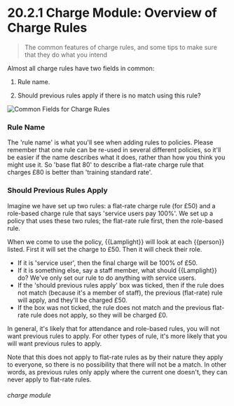 # 20.2.1 Charge Module: Overview of Charge Rules

> The common features of charge rules, and some tips to make sure that they do what you intend



Almost all charge rules have two fields in common:

  1. Rule name.
  
  2. Should previous rules apply if there is no match using this rule?
  
  ![Common Fields for Charge Rules](20.2.1a.png)
  
### Rule Name

The 'rule name' is what you'll see when adding rules to policies. Please remember that one rule can be re-used in several different policies, so it'll be easier if the name describes what it does, rather than how you think you might use it. So 'base flat 80' to describe a flat-rate charge rule that charges £80 is better than 'training standard rate'. 

### Should Previous Rules Apply

Imagine we have set up two rules: a flat-rate charge rule (for £50) and a role-based charge rule that says 'service users pay 100%'. We set up a policy that uses these two rules; the flat-rate rule first, then the role-based rule. 

When we come to use the policy, {{Lamplight}} will look at each {{person}} listed. First it will set the charge to £50. Then it will check their role. 
  - If it is 'service user', then the final charge will be 100% of £50. 
  - If it is something else, say a staff member, what should {{Lamplight}} do? We've only set our rule to do anything with service users.   
  - If the 'should previous rules apply' box was ticked, then if the rule does not match (because it's a member of staff), the previous (flat-rate) rule will apply, and they'll be charged £50. 
  - If the box was not ticked, the rule does not match and the previous flat-rate rule does not apply, so they will be charged £0. 

In general, it's likely that for attendance and role-based rules, you will not want previous rules to apply. For other types of rule, it's more likely that you will want previous rules to apply. 

Note that this does not apply to flat-rate rules as by their nature they apply to everyone, so there is no possibility that there will not be a match. In other words, as previous rules only apply where the current one doesn't, they can never apply to flat-rate rules. 

###### charge module

